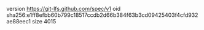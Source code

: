 version https://git-lfs.github.com/spec/v1
oid sha256:e1ff8efbb60b799c18517ccdb2d66b384f63b3cd09425403f4cfd932ae88eec1
size 4015
